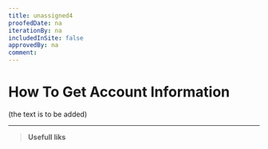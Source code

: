 ```yaml
---
title: unassigned4
proofedDate: na
iterationBy: na
includedInSite: false
approvedBy: na
comment: 
---
```


# How To Get Account Information
(the text is to be added)



----  

> **Usefull liks**  
>  